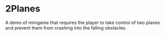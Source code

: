 # 2Planes
A demo of minigame that requires the player to take control of two planes and prevent them from crashing into the falling obstacles.
